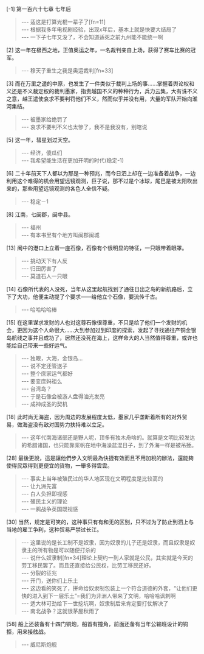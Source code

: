 
[-1] 第一百六十七章 七年后
>--- 适这是打算光棍一辈子了[fn=11]<br>
>--- 根据我多年电视剧经验，出现x年后，基本上就是快要大结局了<br>
>--- 一下子七年又没了，不会知道适死之前九州能不能统一啊<br>

[2] 这一年在极西之地，正值奥运之年，一名裁判亲自上场，获得了赛车比赛的冠军。
>--- 穆天子重生之我是奥运裁判[fn=33]<br>

[3] 而在万里之遥的中原，也发生了一件类似于裁判上场的事……掌握着舆论权和义还是不义裁定权的裁判墨家，指责越国不义的种种行为，兵力云集，大有诛不义之意，越王遣使哀求不要判罚他们不义，然而似乎并没有用，大量的军队开始向淮河集结。
>--- 被墨家给绝罚了<br>
>--- 哀求不要判不义也太惨了，我不是我没有，别瞎说<br>

[5] 这一年，彗星划过天空。
>--- 经济，傻瓜们<br>
>--- 我希望能生活在更加开明的时代(稳定-1)<br>

[6] 二十年前天下人都以为那是一种预兆，而今日泗上却在一边准备着战争，一边利用这个难得的机会用望远镜观测，巨子说，那不过是个冰球，尾巴是被太阳吹出来的，那些用望远镜观测的各色人全信不疑。
>--- 稳定－1<br>

[8] 江南，七闽郡，闽中县。
>--- 福州<br>
>--- 有本书里有个地方叫闽郡闽城<br>

[13] 闽中的港口上立着一座石像，石像有个很明显的特征，一只眼带着眼罩。
>--- 挑动天下有人反<br>
>--- 归田厉害了<br>
>--- 莫道石人一只眼<br>

[14] 石像所代表的人没死，当年从这里起航找到了通往日出之岛的新航路后，立下了大功，他便主动提了个要求——给他立个石像，要流传千古。
>--- 哈哈哈哈棒<br>

[15] 在这里谋求发财的人也对这尊石像很尊重，不只是给了他们一个发财的机会，更因为这个人命很大……大到参加过到印度的探索，发起了寻找通往产铜金银岛航线之事并且成功了，居然还没死在海上，这样命大的人当然值得尊重，或许也能给自己带来一些好运气。
>--- 独眼，大海，金银岛…<br>
>--- 说不定还管送子<br>
>--- 整个庶家运气都好<br>
>--- 要变庶妈祖么<br>
>--- 台湾岛？<br>
>--- 于是石像会被游人盘得油光发亮<br>
>--- 成神成圣的契机<br>

[18] 此时尚无海盗，因为周边的发展程度太低，墨家几乎垄断着所有的对外贸易，做海盗没有敌对国势力扶持难以立足。
>--- 这年代南海诸部还是野人呢，顶多有独木舟啥的。就算是文明比较发达的希腊诸国，也只能靠桨帆在地中海澡盆混日子，到了外海一样是被吊捶。<br>

[28] 最後更說，這是讓他們步入文明最為快捷有效而且不用加稅的辦法，還能夠使得民眾得到更便宜的貨物，一舉多得雲雲。
>--- 事实上当年被殖民过的华人地区现在文明程度是比较高的<br>
>--- 让九洲先富<br>
>--- 白人负担即视感<br>
>--- 殖民主义的理论<br>
>--- 一鸦战争英国既视感<br>

[30] 当然，规定是可笑的，这种事只有有和无的区别，只不过为了防止到泗上与当地的雇工争利，这种贸易严禁过长江。
>--- 这里说的是长工制不是奴隶，因为奴隶的儿子还是奴隶，而且奴隶是奴隶主的所有物是可以随便打杀的<br>
>--- 说什么奴隶制[fn=34]理论上契约一到人家就是公民，其实就是今天的劳工移民罢了。而且还直接给公民权，比劳工移民还好。<br>
>--- 分裂的征兆<br>
>--- 开门，送你们上乐土<br>
>--- 这边看的笑死了，拼命给奴隶制包装上一个符合道德的外套，“让他们更快的进入到下一层乐土”=我们为非洲人带来了文明，哈哈哈讽刺啊<br>
>--- 适大林可劲给下一世挖坑啊，奴隶制后来肯定要打仗解决了<br>
>--- 南北战争？这就很茅屋秋雨了<br>

[58] 船上还装备有十四门铜炮，船首有撞角，前面还备有当年公输班设计的钩拒，用来接舷战。
>--- 威尼斯炮舰<br>
